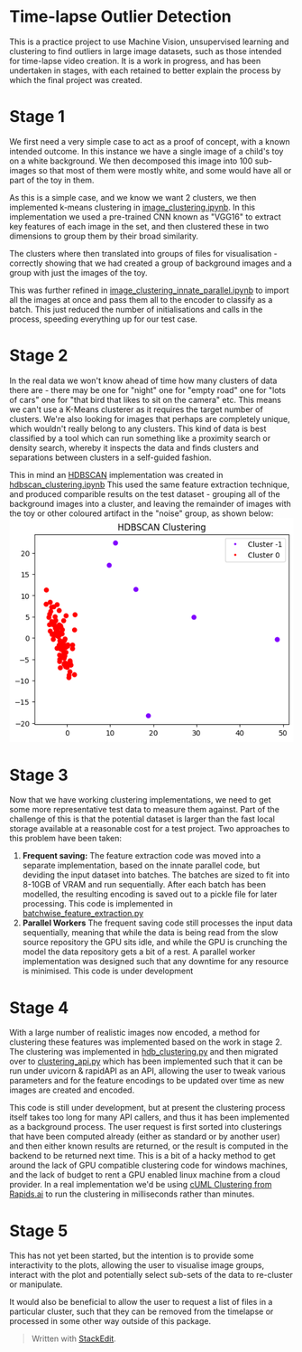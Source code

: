 # Time-lapse Outlier Detection

This is a practice project to use Machine Vision, unsupervised learning and clustering to find outliers in large image datasets, such as those intended for time-lapse video creation. It is a work in progress, and has been undertaken in stages, with each retained to better explain the process by which the final project was created.

# Stage 1

We first need a very simple case to act as a proof of concept, with a known intended outcome. In this instance we have a single image of a child's toy on a white background. We then decomposed this image into 100 sub-images so that most of them were mostly white, and some would have all or part of the toy in them.

As this is a simple case, and we know we want 2 clusters, we then implemented k-means clustering in [image_clustering.ipynb](image_clustering.ipynb). In this implementation we used a pre-trained CNN known as "VGG16" to extract key features of each image in the set, and then clustered these in two dimensions to group them by their broad similarity.

The clusters where then translated into groups of files for visualisation - correctly showing that we had created a group of background images and a group with just the images of the toy.

This was further refined in [image_clustering_innate_parallel.ipynb](image_clustering_innate_parallel.ipynb) to import all the images at once and pass them all to the encoder to classify as a batch. This just reduced the number of initialisations and calls in the process, speeding everything up for our test case.

# Stage 2
In the real data we won't know ahead of time how many clusters of data there are - there may be one for "night" one for "empty road" one for "lots of cars" one for "that bird that likes to sit on the camera" etc. This means we can't use a K-Means clusterer as it requires the target number of clusters. We're also looking for images that perhaps are completely unique, which wouldn't really belong to any clusters. This kind of data is best classified by a tool which can run something like a proximity search or density search, whereby it inspects the data and finds clusters and separations between clusters in a self-guided fashion.

This in mind an [HDBSCAN](https://hdbscan.readthedocs.io/en/latest/basic_hdbscan.html)  implementation was created in [hdbscan_clustering.ipynb](hdbscan_clustering.ipynb) This used the same feature extraction technique, and produced comparible results on the test dataset - grouping all of the background images into a cluster, and leaving the remainder of images with the toy or other coloured artifact in the "noise" group, as shown below:
![clustered plot of encoded image segments](test_hdbscan.png)

# Stage 3
Now that we have working clustering implementations, we need to get some more representative test data to measure them against. Part of the challenge of this is that the potential dataset is larger than the fast local storage available at a reasonable cost for a test project. Two approaches to this problem have been taken:
1. **Frequent saving:** The feature extraction code was moved into a separate implementation, based on the innate parallel code, but deviding the input dataset into batches. The batches are sized to fit into 8-10GB of VRAM and run sequentially. After each batch has been modelled, the resulting encoding is saved out to a pickle file for later processing. This code is implemented in [batchwise_feature_extraction.py](batchwise_feature_extraction.py)
2. **Parallel Workers** The frequent saving code still processes the input data sequentially, meaning that while the data is being read from the slow source repository the GPU sits idle, and while the GPU is crunching the model the data repository gets a bit of a rest. A parallel worker implementation was designed such that any downtime for any resource is minimised. This code is under development

# Stage 4
With a large number of realistic images now encoded, a method for clustering these features was implemented based on the work in stage 2. The clustering was implemented in [hdb_clustering.py](hdb_clustering.py) and then migrated over to [clustering_api.py](clustering_api.py) which has been implemented such that it can be run under uvicorn & rapidAPI as an API, allowing the user to tweak various parameters and for the feature encodings to be updated over time as new images are created and encoded.

This code is still under development, but at present the clustering process itself takes too long for many API callers, and thus it has been implemented as a background process. The user request is first sorted into clusterings that have been computed already (either as standard or by another user) and then either known results are returned, or the result is computed in the backend to be returned next time. This is a bit of a hacky method to get around the lack of GPU compatible clustering code for windows machines, and the lack of budget to rent a GPU enabled linux machine from a cloud provider.  In a real implementation we'd be using [cUML Clustering from Rapids.ai](https://developer.nvidia.com/blog/faster-hdbscan-soft-clustering-with-rapids-cuml/) to run the clustering in milliseconds rather than minutes.

# Stage 5
This has not yet been started, but the intention is to provide some interactivity to the plots, allowing the user to visualise image groups, interact with the plot and potentially select sub-sets of the data to re-cluster or manipulate.

It would also be beneficial to allow the user to request a list of files in a particular cluster, such that they can be removed from the timelapse or processed in some other way outside of this package.


> Written with [StackEdit](https://stackedit.io/).